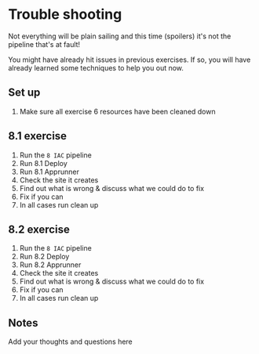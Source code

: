 # Trouble shooting

Not everything will be plain sailing and this time (spoilers) it's not the pipeline that's at fault! 

You might have already hit issues in previous exercises. If so, you will have already learned some techniques to help you out now.

## Set up
1. Make sure all exercise 6 resources have been cleaned down

## 8.1 exercise
1. Run the `8 IAC` pipeline
2. Run 8.1 Deploy
3. Run 8.1 Apprunner
4. Check the site it creates
5. Find out what is wrong & discuss what we could do to fix
6. Fix if you can
7. In all cases run clean up

## 8.2 exercise
1. Run the `8 IAC` pipeline
2. Run 8.2 Deploy
3. Run 8.2 Apprunner
4. Check the site it creates
5. Find out what is wrong & discuss what we could do to fix
6. Fix if you can
7. In all cases run clean up

## Notes
Add your thoughts and questions here
